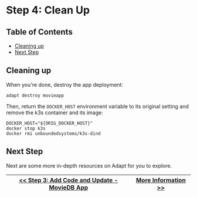 # Step 4: Clean Up

<!-- START doctoc generated TOC please keep comment here to allow auto update -->
<!-- DON'T EDIT THIS SECTION, INSTEAD RE-RUN doctoc TO UPDATE -->
## Table of Contents

- [Cleaning up](#cleaning-up)
- [Next Step](#next-step)

<!-- END doctoc generated TOC please keep comment here to allow auto update -->


## Cleaning up

When you're done, destroy the app deployment:
<!-- doctest command -->
```
adapt destroy movieapp
```

Then, return the `DOCKER_HOST` environment variable to its original setting and remove the k3s container and its image:
<!-- doctest command -->
```
DOCKER_HOST="${ORIG_DOCKER_HOST}"
docker stop k3s
docker rmi unboundedsystems/k3s-dind
```

## Next Step

Next are some more in-depth resources on Adapt for you to explore.

| [<< Step 3: Add Code and Update - MovieDB App](./03_update.md) | [More Information >>](./05_more_info.md) |
| --- | --- |